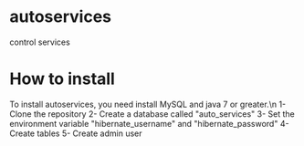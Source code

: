 # autoservices
control services

# How to install
To install autoservices, you need install MySQL and java 7 or greater.\n
1- Clone the repository
2- Create a database called "auto_services"
3- Set the environment variable "hibernate_username" and "hibernate_password"
4- Create tables
5- Create admin user